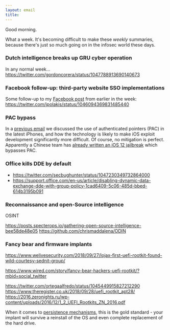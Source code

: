 ```yaml
---
layout: email
title: 
---
```


Good morning.

What a week. It's becoming difficult to make these _weekly_ summaries, because there's just so much going on in the infosec world these days.

### Dutch intelligence breaks up GRU cyber operation

In any normal week... https://twitter.com/gordoncorera/status/1047788913690140673


### Facebook follow-up: third-party website SSO implementations

Some follow-up to my [Facebook post](https://markeldo.com/Facebook-and-the-trade-off-of-centralised-authentication/) from earlier in the week: https://twitter.com/jpolakis/status/1046094369831485440

### PAC bypass

In a [previous email](https://markeldo.com/Email-update-AMSI-for-macros-iPhone-PACs-reinventing-the-URL-and-infosec-resilience/) we discussed the use of authenticated pointers (PAC) in the latest iPhones, and how the technology is likely to make iOS exploit development significantly more difficult. Of course, no mitigation is perfect. Apparently a Chinese team has [already written an iOS 12 jailbreak](https://twitter.com/SparkZheng/status/1045265728318754816) which bypasses PAC.

### Office kills DDE by default

- https://twitter.com/secbughunter/status/1047230349732864000
- https://support.office.com/en-us/article/disabling-dynamic-data-exchange-dde-with-group-policy-1cad6409-5c06-485d-bbed-614b3195b091


### Reconnaissance and open-Source intelligence

OSINT

https://posts.specterops.io/gathering-open-source-intelligence-bee58de48e05
https://github.com/chrismaddalena/ODIN



### Fancy bear and firmware implants

https://www.welivesecurity.com/2018/09/27/lojax-first-uefi-rootkit-found-wild-courtesy-sednit-group/

https://www.wired.com/story/fancy-bear-hackers-uefi-rootkit/?mbid=social_twitter

https://twitter.com/ortegaalfredo/status/1045449915827212290
https://www.theregister.co.uk/2018/09/28/uefi_rootkit_apt28/
https://2016.zeronights.ru/wp-content/uploads/2016/12/1_2_UEFI_Rootkits_ZN_2016.pdf

When it comes to [persistence mechanisms](https://attack.mitre.org/wiki/Persistence), this is the gold standard - your implant will survive a reinstall of the OS and even complete replacement of the hard drive.

